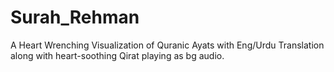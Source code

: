 # Surah_Rehman
A Heart Wrenching Visualization of Quranic Ayats with Eng/Urdu Translation along with heart-soothing Qirat playing as bg audio.
